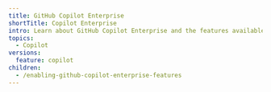 ```yaml
---
title: GitHub Copilot Enterprise
shortTitle: Copilot Enterprise
intro: Learn about GitHub Copilot Enterprise and the features available with it.
topics:
  - Copilot
versions:
  feature: copilot
children:
  - /enabling-github-copilot-enterprise-features
---
```

